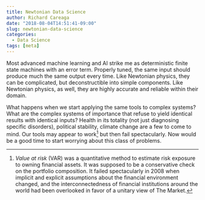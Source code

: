 ```yaml
---
title: Newtonian Data Science
author: Richard Careaga
date: "2018-08-04T14:51:41-09:00"
slug: newtonian-data-science
categories:
  - Data Science
tags: [meta]
---
```


Most advanced machine learning and AI strike me as deterministic finite state machines with an error term. Properly tuned, the same input should produce much the same output every time. Like Newtonian physics, they can be complicated, but deconstructible into simple components. Like Newtonian physics, as well, they are highly accurate and reliable within their domain.

What happens when we start applying the same tools to complex systems? What are the complex systems of importance that refuse to yield identical results with identical inputs? Health in its totality (not just diagnosing specific disorders), political stability, climate change are a few to come to mind. Our tools may appear to work[^*] but then fail spectacularly. Now would be a good time to start worrying about this class of problems.

[^*]: *Value at risk* (VAR) was a quantitative method to estimate risk exposure to owning financial assets. It was supposed to be a conservative check on the portfolio composition. It failed spectacularly in 2008 when implicit and explicit assumptions about the financial environment changed, and the interconnectedness of financial institutions around the world had been overlooked in favor of a unitary view of The Market.
